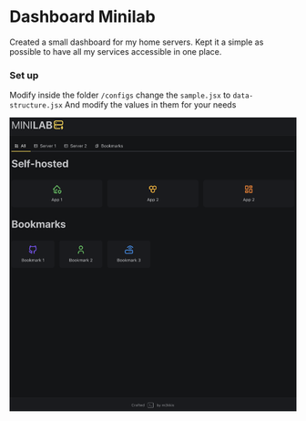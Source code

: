 # Dashboard Minilab
Created a small dashboard for my home servers. Kept it a simple as possible to have all my services accessible in one place.

### Set up
Modify inside the folder `/configs` change the `sample.jsx` to `data-structure.jsx`
And modify the values in them for your needs

![Screenshot](/capture.png?raw=true "Screenshot")